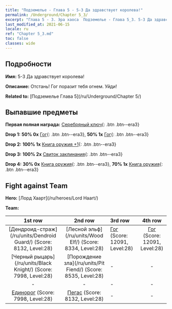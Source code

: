 ```yaml
---
title: "Подземелье - Глава 5 - 5-3 Да здравствует королева!"
permalink: /Underground/Chapter 5_3/
excerpt: "Глава 5 - 3. Эра хаоса  Подземелье - Глава 5_3. 5-3 Да здравствует королева!"
last_modified_at: 2021-06-15
locale: ru
ref: "Chapter 5_3.md"
toc: false
classes: wide
---
```


## Подробности

 **Имя:** 5-3 Да здравствует королева!

 **Описание:** Отстань! Гог поразит тебя огнем. Уйди!

 **Related to:** [Подземелье Глава 5](/ru/Underground/Chapter 5/)

## Выпавшие предметы

 **Первая полная награда:** [Серебряный ключ](/ItemsRU/con_693/){: .btn .btn--era3}

 **Drop 1:** **50% 0x** [Гог](/ItemsRU/unt_227/){: .btn .btn--era3}, **50% 1x** [Гог](/ItemsRU/unt_227/){: .btn .btn--era3}

 **Drop 2:** **100% 1x** [Книга оружия +1](/ItemsRU/mat_25/){: .btn .btn--era3}

 **Drop 3:** **100% 2x** [Свиток заклинания](/ItemsRU/con_694/){: .btn .btn--era3}

 **Drop 4:** **30% 0x** [Книга оружия](/ItemsRU/mat_18/){: .btn .btn--era3}, **70% 1x** [Книга оружия](/ItemsRU/mat_18/){: .btn .btn--era3}


## Fight against Team
 **Hero:** [Лорд Хаарт](/ru/heroes/Lord Haart/)

 **Team:**


  | 1st row | 2nd row | 3rd row | 4th row |
  |:----:|:----:|:----|:----:|
  | [Дендроид-страж](/ru/units/Dendroid Guard/) (Score: 8132, Level:28)  | [Лесной эльф](/ru/units/Wood Elf/) (Score: 8334, Level:28)  | [Гог](/ru/units/Gog/) (Score: 12091, Level:28)  | [Гог](/ru/units/Gog/) (Score: 12091, Level:28)  |
  | [Черный рыцарь](/ru/units/Black Knight/) (Score: 7998, Level:28)  | [Порождение зла](/ru/units/Pit Fiend/) (Score: 8535, Level:28)  | - | - |
  | - | - | - | - |
  | [Единорог](/ru/units/Unicorn/) (Score: 7998, Level:28)  | [Пегас](/ru/units/Pegasus/) (Score: 8132, Level:28)  | - | - |


